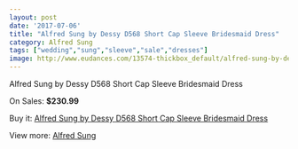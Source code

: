 ```yaml
---
layout: post
date: '2017-07-06'
title: "Alfred Sung by Dessy D568 Short Cap Sleeve Bridesmaid Dress"
category: Alfred Sung
tags: ["wedding","sung","sleeve","sale","dresses"]
image: http://www.eudances.com/13574-thickbox_default/alfred-sung-by-dessy-d568-short-cap-sleeve-bridesmaid-dress.jpg
---
```

Alfred Sung by Dessy D568 Short Cap Sleeve Bridesmaid Dress

On Sales: **$230.99**
<a href="https://www.eudances.com/en/alfred-sung/4093-alfred-sung-by-dessy-d568-short-cap-sleeve-bridesmaid-dress.html"><amp-img layout="responsive" width="600" height="600" src="//www.eudances.com/13574-thickbox_default/alfred-sung-by-dessy-d568-short-cap-sleeve-bridesmaid-dress.jpg" alt="Alfred Sung by Dessy D568 Short Cap Sleeve Bridesmaid Dress 0" /></a>
<a href="https://www.eudances.com/en/alfred-sung/4093-alfred-sung-by-dessy-d568-short-cap-sleeve-bridesmaid-dress.html"><amp-img layout="responsive" width="600" height="600" src="//www.eudances.com/13577-thickbox_default/alfred-sung-by-dessy-d568-short-cap-sleeve-bridesmaid-dress.jpg" alt="Alfred Sung by Dessy D568 Short Cap Sleeve Bridesmaid Dress 1" /></a>
<a href="https://www.eudances.com/en/alfred-sung/4093-alfred-sung-by-dessy-d568-short-cap-sleeve-bridesmaid-dress.html"><amp-img layout="responsive" width="600" height="600" src="//www.eudances.com/13576-thickbox_default/alfred-sung-by-dessy-d568-short-cap-sleeve-bridesmaid-dress.jpg" alt="Alfred Sung by Dessy D568 Short Cap Sleeve Bridesmaid Dress 2" /></a>
<a href="https://www.eudances.com/en/alfred-sung/4093-alfred-sung-by-dessy-d568-short-cap-sleeve-bridesmaid-dress.html"><amp-img layout="responsive" width="600" height="600" src="//www.eudances.com/13575-thickbox_default/alfred-sung-by-dessy-d568-short-cap-sleeve-bridesmaid-dress.jpg" alt="Alfred Sung by Dessy D568 Short Cap Sleeve Bridesmaid Dress 3" /></a>

Buy it: [Alfred Sung by Dessy D568 Short Cap Sleeve Bridesmaid Dress](https://www.eudances.com/en/alfred-sung/4093-alfred-sung-by-dessy-d568-short-cap-sleeve-bridesmaid-dress.html "Alfred Sung by Dessy D568 Short Cap Sleeve Bridesmaid Dress")

View more: [Alfred Sung](https://www.eudances.com/en/52-alfred-sung "Alfred Sung")